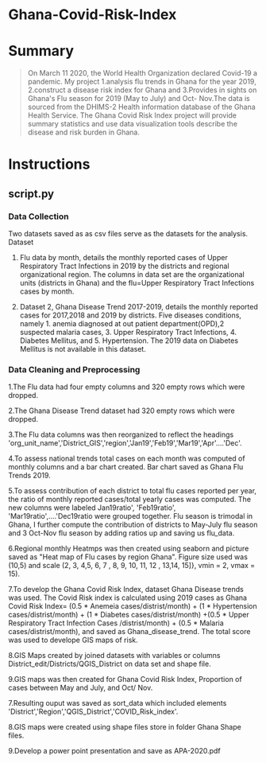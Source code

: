 # Ghana-Covid-Risk-Index

# **Summary**  

>On March 11 2020, the World Health Organization declared Covid-19 a pandemic. My project 1.analysis flu trends in Ghana for the year 2019, 2.construct a disease risk index for Ghana and 3.Provides in sights on Ghana's Flu season for 2019 (May to July) and Oct- Nov.The data is sourced from the DHIMS-2 Health information database of the Ghana Health Service. The Ghana Covid Risk Index project will provide summary statistics and use data visualization tools describe the disease and risk burden in Ghana.


#  **Instructions**


## **script.py**


### **Data Collection**
Two datasets saved as as csv files serve as the datasets for the analysis. Dataset
1. Flu data by month, details the monthly reported cases of Upper Respiratory Tract Infections in 2019 by the districts and regional organizational region. The columns in data set are the organizational units (districts in Ghana) and the flu=Upper Respiratory Tract Infections cases by month.

2. Dataset 2, Ghana Disease Trend 2017-2019, details the monthly reported cases for 2017,2018 and 2019 by districts. Five diseases conditions, namely 1. anemia diagnosed at out patient department(OPD),2 suspected malaria cases, 3. Upper Respiratory Tract Infections, 4. Diabetes Mellitus, and 5. Hypertension. The 2019 data on Diabetes Mellitus is not available in this dataset.



### **Data Cleaning and Preprocessing**
1.The Flu data had four empty columns and 320 empty rows which were dropped.

2.The Ghana Disease Trend dataset had 320 empty rows which were dropped.

3.The Flu data columns was then reorganized to reflect the headings 'org_unit_name','District_GIS','region','Jan19','Feb19','Mar19','Apr'....'Dec'.

4.To assess national trends total cases on each month was computed of monthly columns and a bar chart created. Bar chart saved as Ghana Flu Trends 2019.

5.To assess contribution of each district to total flu cases reported per year, the ratio of monthly reported cases/total yearly cases was computed. The new columns were labeled Jan19ratio', 'Feb19ratio', 'Mar19ratio',....'Dec19ratio were grouped together. Flu season is trimodal in Ghana, I further compute the contribution of districts to May-July flu season and 3 Oct-Nov flu season by adding ratios up and saving us flu_data.

6.Regional monthly Heatmps was then created using seaborn and picture saved as "Heat map of Flu cases by region Ghana". Figure size used was (10,5) and scale (2, 3, 4,5, 6, 7 , 8, 9, 10, 11, 12 , 13,14, 15]}, vmin = 2, vmax = 15).

7.To develop the Ghana Covid Risk Index, dataset Ghana Disease trends was used. The Covid Risk index is calculated using 2019 cases as Ghana Covid Risk Index= (0.5 * Anemeia cases/distrist/month) + (1 * Hypertension cases/distrist/month) + (1 * Diabetes cases/distrist/month) +(0.5 * Upper Respiratory Tract Infection Cases /distrist/month) + (0.5 * Malaria cases/distrist/month), and saved as Ghana_disease_trend. The total score was used to develope GIS maps of risk.

8.GIS Maps created by joined datasets with variables or columns District_edit/Districts/QGIS_District on data set and shape file. 

9.GIS maps was then created for Ghana Covid Risk Index, Proportion of cases between May and July, and Oct/ Nov.

7.Resulting ouput was saved as sort_data which included elements 'District','Region','QGIS_District','COVID_Risk_index'.

8.GIS maps were created using shape files store in folder Ghana Shape files. 

9.Develop a power point presentation and save as APA-2020.pdf




 
